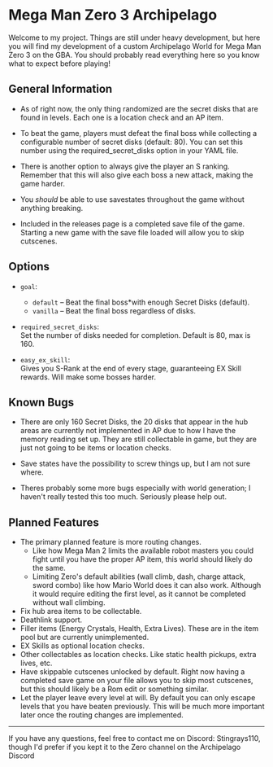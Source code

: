 # Mega Man Zero 3 Archipelago

Welcome to my project. Things are still under heavy development, but here you will find my development of a custom Archipelago World for Mega Man Zero 3 on the GBA. You should probably read everything here so you know what to expect before playing!

## General Information
- As of right now, the only thing randomized are the secret disks that are found in levels. Each one is a location check and an AP item.

- To beat the game, players must defeat the final boss while collecting a configurable number of secret disks (default: 80). You can set this number using the required_secret_disks option in your YAML file.

- There is another option to always give the player an S ranking. Remember that this will also give each boss a new attack, making the game harder.

- You *should* be able to use savestates throughout the game without anything breaking.

- Included in the releases page is a completed save file of the game. Starting a new game with the save file loaded will allow you to skip cutscenes.

## Options

- `goal`:  
  - `default` – Beat the final boss*with enough Secret Disks (default).
  - `vanilla` – Beat the final boss regardless of disks.

- `required_secret_disks`:  
  Set the number of disks needed for completion. Default is 80, max is 160.

- `easy_ex_skill`:  
  Gives you S-Rank at the end of every stage, guaranteeing EX Skill rewards. Will make some bosses harder.

## Known Bugs
- There are only 160 Secret Disks, the 20 disks that appear in the hub areas are currently not implemented in AP due to how I have the memory reading set up. They are still collectable in game, but they are just not going to be items or location checks.

- Save states have the possibility to screw things up, but I am not sure where.

- Theres probably some more bugs especially with world generation; I haven't really tested this too much. Seriously please help out.



## Planned Features
- The primary planned feature is more routing changes. 
  - Like how Mega Man 2 limits the available robot masters you could fight until you have the proper AP item, this world should likely do the same. 
  - Limiting Zero's default abilities (wall climb, dash, charge attack, sword combo) like how Mario World does it can also work. Although it would require editing the first level, as it cannot be completed without wall climbing.
- Fix hub area items to be collectable. 
- Deathlink support.
- Filler items (Energy Crystals, Health, Extra Lives). These are in the item pool but are currently unimplemented.
- EX Skills as optional location checks.
- Other collectables as location checks. Like static health pickups, extra lives, etc.
- Have skippable cutscenes unlocked by default. Right now having a completed save game on your file allows you to skip most cutscenes, but this should likely be a Rom edit or something similar.
- Let the player leave every level at will. By default you can only escape levels that you have beaten previously. This will be much more important later once the routing changes are implemented.

---
If you have any questions, feel free to contact me on Discord: Stingrays110, though I'd prefer if you kept it to the Zero channel on the Archipelago Discord